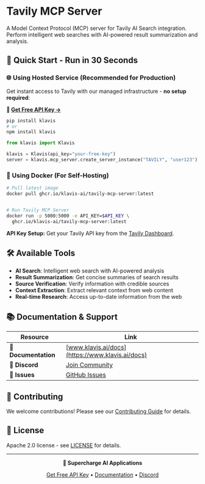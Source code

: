 # Tavily MCP Server

A Model Context Protocol (MCP) server for Tavily AI Search integration. Perform intelligent web searches with AI-powered result summarization and analysis.

## 🚀 Quick Start - Run in 30 Seconds

### 🌐 Using Hosted Service (Recommended for Production)

Get instant access to Tavily with our managed infrastructure - **no setup required**:

**🔗 [Get Free API Key →](https://www.klavis.ai/home/api-keys)**

```bash
pip install klavis
# or
npm install klavis
```

```python
from klavis import Klavis

klavis = Klavis(api_key="your-free-key")
server = klavis.mcp_server.create_server_instance("TAVILY", "user123")
```

### 🐳 Using Docker (For Self-Hosting)

```bash
# Pull latest image
docker pull ghcr.io/klavis-ai/tavily-mcp-server:latest


# Run Tavily MCP Server
docker run -p 5000:5000 -e API_KEY=$API_KEY \
  ghcr.io/klavis-ai/tavily-mcp-server:latest
```

**API Key Setup:** Get your Tavily API key from the [Tavily Dashboard](https://tavily.com/).

## 🛠️ Available Tools

- **AI Search**: Intelligent web search with AI-powered analysis
- **Result Summarization**: Get concise summaries of search results
- **Source Verification**: Verify information with credible sources
- **Context Extraction**: Extract relevant context from web content
- **Real-time Research**: Access up-to-date information from the web

## 📚 Documentation & Support

| Resource | Link |
|----------|------|
| **📖 Documentation** | [www.klavis.ai/docs](https://www.klavis.ai/docs) |
| **💬 Discord** | [Join Community](https://discord.gg/p7TuTEcssn) |
| **🐛 Issues** | [GitHub Issues](https://github.com/klavis-ai/klavis/issues) |

## 🤝 Contributing

We welcome contributions! Please see our [Contributing Guide](../../CONTRIBUTING.md) for details.

## 📜 License

Apache 2.0 license - see [LICENSE](../../LICENSE) for details.

---

<div align="center">
  <p><strong>🚀 Supercharge AI Applications </strong></p>
  <p>
    <a href="https://www.klavis.ai">Get Free API Key</a> •
    <a href="https://www.klavis.ai/docs">Documentation</a> •
    <a href="https://discord.gg/p7TuTEcssn">Discord</a>
  </p>
</div>
